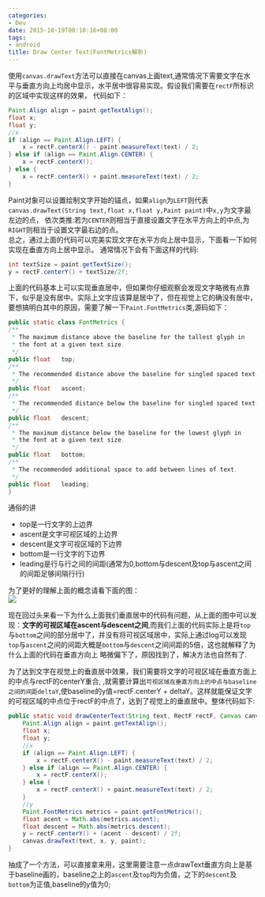 ```yaml
---
categories:
- Dev
date: 2015-10-19T00:10:16+08:00
tags:
- android
title: Draw Center Text(FontMetrics解析)
---
```

使用`canvas.drawText`方法可以直接在canvas上画text,通常情况下需要文字在水平与垂直方向上均居中显示，水平居中很容易实现。假设我们需要在`rectF`所标识的区域中实现这样的效果，
代码如下：
```java
Paint.Align align = paint.getTextAlign();
float x;
float y;
//x
if (align == Paint.Align.LEFT) {
	x = rectF.centerX() - paint.measureText(text) / 2;
} else if (align == Paint.Align.CENTER) {
	x = rectF.centerX();
} else {
	x = rectF.centerX() + paint.measureText(text) / 2;
}
```
Paint对象可以设置绘制文字开始的锚点，如果`align`为`LEFT`则代表 `canvas.drawText(String text,float x,float y,Paint paint)`中`x,y`为文字最左边的点，
依次类推:若为`CENTER`则相当于直接设置文字在水平方向上的中点,为`RIGHT`则相当于设置文字最右边的点。  
总之，通过上面的代码可以完美实现文字在水平方向上居中显示，下面看一下如何实现在垂直方向上居中显示。
通常情况下会有下面这样的代码:
```java
int textSize = paint.getTextSize();
y = rectF.centerY() + textSize/2f;
```
上面的代码基本上可以实现垂直居中，但如果你仔细观察会发现文字略微有点靠下，似乎是没有居中。实际上文字应该算是居中了，但在视觉上它的确没有居中，要想搞明白其中的原因，需要了解一下`Paint.FontMetrics`类,源码如下：
```java
public static class FontMetrics {
/**
 * The maximum distance above the baseline for the tallest glyph in
 * the font at a given text size.
 */
public float   top;
/**
 * The recommended distance above the baseline for singled spaced text.
 */
public float   ascent;
/**
 * The recommended distance below the baseline for singled spaced text.
 */
public float   descent;
/**
 * The maximum distance below the baseline for the lowest glyph in
 * the font at a given text size.
 */
public float   bottom;
/**
 * The recommended additional space to add between lines of text.
 */
public float   leading;
}
```
通俗的讲

- top是一行文字的上边界
- ascent是文字可视区域的上边界
- descent是文字可视区域的下边界
- bottom是一行文字的下边界
- leading是行与行之间的间距(通常为0,bottom与descent及top与ascent之间的间距足够间隔行行)

为了更好的理解上面的概念请看下面的图：  
![](http://77g5pl.com1.z0.glb.clouddn.com/imgfontmetrics.png)

现在回过头来看一下为什么上面我们垂直居中的代码有问题，从上面的图中可以发现：**文字的可视区域在ascent与descent之间**,而我们上面的代码实际上是将`top`与`bottom`之间的部分居中了，并没有将可视区域居中，实际上通过log可以发现`top`与`ascent`之间的间距大概是`bottom`与`descent`之间间距的5倍，这也就解释了为什么上面的代码在垂直方向上
略微偏下了，原因找到了，解决方法也自然有了.

为了达到文字在视觉上的垂直居中效果，我们需要将文字的可视区域在垂直方面上的中点与rectF的centerY重合,
,就需要计算出`可视区域在垂直方向上的中点与baseline之间的间距deltaY`,使baseline的y值=rectF.centerY + deltaY。这样就能保证文字的可视区域的中点位于rectF的中点了，达到了视觉上的垂直居中。整体代码如下:

```java
public static void drawCenterText(String text, RectF rectF, Canvas canvas, Paint paint) {
	Paint.Align align = paint.getTextAlign();
	float x;
	float y;
	//x
	if (align == Paint.Align.LEFT) {
		x = rectF.centerX() - paint.measureText(text) / 2;
	} else if (align == Paint.Align.CENTER) {
		x = rectF.centerX();
	} else {
		x = rectF.centerX() + paint.measureText(text) / 2;
	}
	//y
	Paint.FontMetrics metrics = paint.getFontMetrics();
	float acent = Math.abs(metrics.ascent);
	float descent = Math.abs(metrics.descent);
	y = rectF.centerY() + (acent - descent) / 2f;
	canvas.drawText(text, x, y, paint);
}
```
抽成了一个方法，可以直接拿来用，这里需要注意一点drawText垂直方向上是基于baseline画的，baseline之上的`ascent`及`top`均为负值，之下的`descent`及`bottom`为正值,baseline的y值为0;




